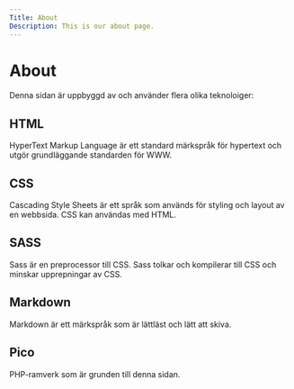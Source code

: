 ```yaml
---
Title: About
Description: This is our about page.
---
```


About
==========================

Denna sidan är uppbyggd av och använder flera olika teknoloiger: 

HTML
----
HyperText Markup Language är ett standard märkspråk för hypertext och utgör grundläggande standarden för WWW. 

CSS 
----
Cascading Style Sheets är ett språk som används för styling och layout av en webbsida. CSS kan användas med HTML.

SASS
----
Sass är en preprocessor till CSS. Sass tolkar och kompilerar till CSS och minskar upprepningar av CSS. 

Markdown
--------
Markdown är ett märkspråk som är lättläst och lätt att skiva.

Pico
----
PHP-ramverk som är grunden till denna sidan.